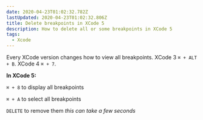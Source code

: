 ```yaml
---
date: 2020-04-23T01:02:32.782Z
lastUpdated: 2020-04-23T01:02:32.806Z
title: Delete breakpoints in XCode 5
description: How to delete all or some breakpoints in XCode 5
tags:
  - Xcode
---
```

Every XCode version changes how to view all breakpoints. XCode 3 `⌘ + ALT + B`. XCode 4 `⌘ + 7`.

**In XCode 5:**

`⌘ + 8` to display all breakpoints

`⌘ + A` to select all breakpoints

`DELETE` to remove them *this can take a few seconds*
